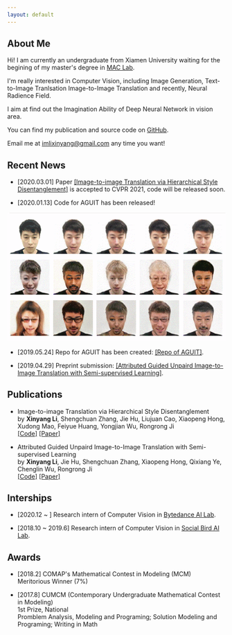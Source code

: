 ```yaml
---
layout: default
---
```


## About Me

<!-- <img class="profile-picture" src="sherlock.jpg"> -->

Hi! I am currently an undergraduate from Xiamen University waiting for the begining of my master's degree in [MAC Lab](https://mac.xmu.edu.cn).

I'm really interested in Computer Vision, including Image Generation, Text-to-Image Tranlsation Image-to-Image Translation and recently, Neural Radience Field.

I aim at find out the Imagination Ability of Deep Neural Network in vision area. 

You can find my publication and source code on [GitHub](https://github.com/imlixinyang).

Email me at [imlixinyang@gmail.com](mailto:imlixinyang@gmail.com) any time you want!

## Recent News

* [2020.03.01] Paper [[Image-to-image Translation via Hierarchical Style Disentanglement]]() is accepted to CVPR 2021, code will be released soon.

* [2020.01.13] Code for AGUIT has been released!

<img class="profile-picture" src="fig/1.gif" herf="https://github.com/imlixinyang/aguit">

* [2019.05.24] Repo for AGUIT has been created: [[Repo of AGUIT]](https://github.com/imlixinyang/aguit).

* [2019.04.29] Preprint submission: [[Attributed Guided Unpaird Image-to-Image Translation with Semi-supervised Learning]](https://arxiv.org/abs/1904.12428).

## Publications

* Image-to-image Translation via Hierarchical Style Disentanglement<br/>
  by **Xinyang Li**, Shengchuan Zhang, Jie Hu, Liujuan Cao, Xiaopeng Hong, Xudong Mao, Feiyue Huang, Yongjian Wu, Rongrong Ji<br/>
  [[Code]](https://github.com/imlixinyang/aguit) [[Paper]](https://arxiv.org/abs/1904.12428)

* Attributed Guided Unpaird Image-to-Image Translation with Semi-supervised Learning <br/>
  by **Xinyang Li**, Jie Hu, Shengchuan Zhang, Xiaopeng Hong, Qixiang Ye, Chenglin Wu, Rongrong Ji<br/>
  [[Code]](https://github.com/imlixinyang/aguit) [[Paper]](https://arxiv.org/abs/1904.12428)

## Interships

* [2020.12 ~ ] Research intern of Computer Vision in [Bytedance AI Lab](https://ailab.bytedance.com/).

* [2018.10 ~ 2019.6] Research intern of Computer Vision in [Social Bird AI Lab](http://www.socialarks.com/).

## Awards

* [2018.2] COMAP's Mathematical Contest in Modeling (MCM)<br/>
  Meritorious Winner (7%)


* [2017.8] CUMCM (Contemporary Undergraduate Mathematical Contest in Modeling)<br/>
  1st Prize, National<br/>
  Promblem Analysis, Modeling and Programing; Solution Modeling and Programing; Writing in Math
